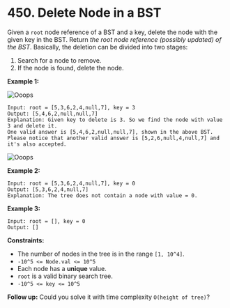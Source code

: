# 450. Delete Node in a BST
Given a `root` node reference of a BST and a key, delete the node with the given key in the BST. Return *the root node reference (possibly updated) of the BST*. Basically, the deletion can be divided into two stages:
1. Search for a node to remove.  
2. If the node is found, delete the node.  

**Example 1:**

![Ooops](https://assets.leetcode.com/uploads/2020/09/04/del_node_1.jpg)
```
Input: root = [5,3,6,2,4,null,7], key = 3
Output: [5,4,6,2,null,null,7]
Explanation: Given key to delete is 3. So we find the node with value 3 and delete it.
One valid answer is [5,4,6,2,null,null,7], shown in the above BST.
Please notice that another valid answer is [5,2,6,null,4,null,7] and it's also accepted.
```

![Ooops](https://assets.leetcode.com/uploads/2020/09/04/del_node_supp.jpg)


**Example 2:**
```
Input: root = [5,3,6,2,4,null,7], key = 0
Output: [5,3,6,2,4,null,7]
Explanation: The tree does not contain a node with value = 0.
```

**Example 3:**
```
Input: root = [], key = 0
Output: []
```

**Constraints:**
- The number of nodes in the tree is in the range `[1, 10^4]`.
- `-10^5 <= Node.val <= 10^5`
- Each node has a **unique** value.
- `root` is a valid binary search tree.
- `-10^5 <= key <= 10^5`

**Follow up:** Could you solve it with time complexity `O(height of tree)`?
